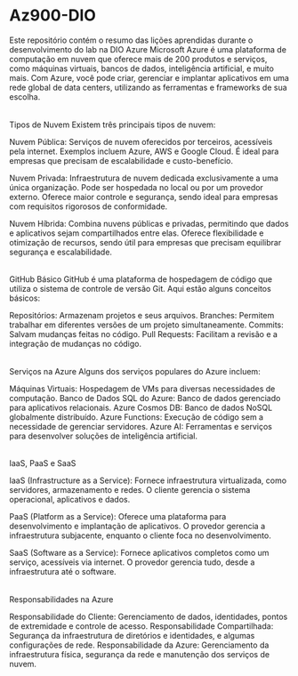 # Az900-DIO
Este repositório contém o resumo das lições aprendidas durante o desenvolvimento do lab na DIO
Azure
Microsoft Azure é uma plataforma de computação em nuvem que oferece mais de 200 produtos e serviços, como máquinas virtuais, bancos de dados, inteligência artificial, e muito mais. Com Azure, você pode criar, gerenciar e implantar aplicativos em uma rede global de data centers, utilizando as ferramentas e frameworks de sua escolha.

######

Tipos de Nuvem
Existem três principais tipos de nuvem:

Nuvem Pública: Serviços de nuvem oferecidos por terceiros, acessíveis pela internet. Exemplos incluem Azure, AWS e Google Cloud. É ideal para empresas que precisam de escalabilidade e custo-benefício.

Nuvem Privada: Infraestrutura de nuvem dedicada exclusivamente a uma única organização. Pode ser hospedada no local ou por um provedor externo. Oferece maior controle e segurança, sendo ideal para empresas com requisitos rigorosos de conformidade.

Nuvem Híbrida: Combina nuvens públicas e privadas, permitindo que dados e aplicativos sejam compartilhados entre elas. Oferece flexibilidade e otimização de recursos, sendo útil para empresas que precisam equilibrar segurança e escalabilidade.
######
GitHub Básico
GitHub é uma plataforma de hospedagem de código que utiliza o sistema de controle de versão Git. Aqui estão alguns conceitos básicos:

Repositórios: Armazenam projetos e seus arquivos.
Branches: Permitem trabalhar em diferentes versões de um projeto simultaneamente.
Commits: Salvam mudanças feitas no código.
Pull Requests: Facilitam a revisão e a integração de mudanças no código.
######
Serviços na Azure
Alguns dos serviços populares do Azure incluem:

Máquinas Virtuais: Hospedagem de VMs para diversas necessidades de computação.
Banco de Dados SQL do Azure: Banco de dados gerenciado para aplicativos relacionais.
Azure Cosmos DB: Banco de dados NoSQL globalmente distribuído.
Azure Functions: Execução de código sem a necessidade de gerenciar servidores.
Azure AI: Ferramentas e serviços para desenvolver soluções de inteligência artificial.
######
IaaS, PaaS e SaaS

IaaS (Infrastructure as a Service): Fornece infraestrutura virtualizada, como servidores, armazenamento e redes. O cliente gerencia o sistema operacional, aplicativos e dados.

PaaS (Platform as a Service): Oferece uma plataforma para desenvolvimento e implantação de aplicativos. O provedor gerencia a infraestrutura subjacente, enquanto o cliente foca no desenvolvimento.

SaaS (Software as a Service): Fornece aplicativos completos como um serviço, acessíveis via internet. O provedor gerencia tudo, desde a infraestrutura até o software.
######
Responsabilidades na Azure

Responsabilidade do Cliente: Gerenciamento de dados, identidades, pontos de extremidade e controle de acesso.
Responsabilidade Compartilhada: Segurança da infraestrutura de diretórios e identidades, e algumas configurações de rede.
Responsabilidade da Azure: Gerenciamento da infraestrutura física, segurança da rede e manutenção dos serviços de nuvem.
